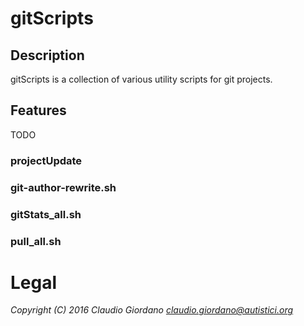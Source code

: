 # gitScripts

## Description

gitScripts is a collection of various utility scripts for git projects.

## Features
TODO

### projectUpdate
### git-author-rewrite.sh
### gitStats_all.sh
### pull_all.sh

# Legal
*Copyright (C) 2016 Claudio Giordano <claudio.giordano@autistici.org>*
